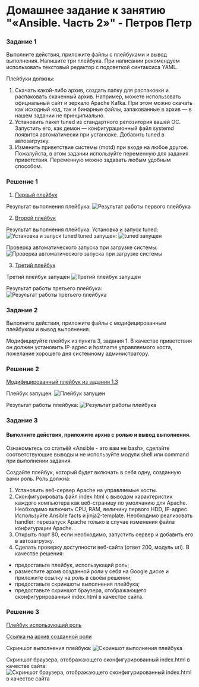 # Домашнее задание к занятию "«Ansible. Часть 2»" - Петров Петр
### Задание 1
Выполните действия, приложите файлы с плейбуками и вывод выполнения.
Напишите три плейбука. При написании рекомендуем использовать текстовый редактор с подсветкой синтаксиса YAML.

Плейбуки должны:
1. Скачать какой-либо архив, создать папку для распаковки и распаковать скаченный архив. Например, можете использовать официальный сайт и зеркало Apache Kafka. При этом можно скачать как исходный код, так и бинарные файлы, запакованные в архив — в нашем задании не принципиально.
2. Установить пакет tuned из стандартного репозитория вашей ОС. Запустить его, как демон — конфигурационный файл systemd появится автоматически при установке. Добавить tuned в автозагрузку.
3. Изменить приветствие системы (motd) при входе на любое другое. Пожалуйста, в этом задании используйте переменную для задания приветствия. Переменную можно задавать любым удобным способом.

### Решение 1
1. [Первый плейбук](playbooks/download_and_extract.yml)

Результат выполнения плейбука:
![Результат работы первого плейбука](img/1.1.png)

2. [Второй плейбук](playbooks/install_tuned.yml)

Результат выполнения плейбука:
Установка и запуск tuned:
![Установка и запуск tuned](img/1.2.png)
tuned запущен:
![tuned запущен](img/1.2.1.png)

Проверка автоматического запуска при загрузке системы:
![Проверка автоматического запуска при загрузке системы](img/1.2.2.png)

3. [Третий плейбук](playbooks/change_motd.yml)

Третий плейбук запущен
![Третий плейбук запущен](img/1.3.1.png)

Результат работы третьего плейбука:
![Результат работы третьего плейбука](img/1.3.2.png)

### Задание 2
Выполните действия, приложите файлы с модифицированным плейбуком и вывод выполнения.

Модифицируйте плейбук из пункта 3, задания 1. В качестве приветствия он должен установить IP-адрес и hostname управляемого хоста, пожелание хорошего дня системному администратору.

### Решение 2
[Модифицированный плейбук из задания 1.3](playbooks/change2_motd.yml)

Плейбук запущен:
 ![Плейбук запущен](img/2.1.png)

Результат работы плейбука:
 ![Результат работы плейбука](img/2.2.png)

### Задание 3

#### Выполните действия, приложите архив с ролью и вывод выполнения.

Ознакомьтесь со статьёй «Ansible - это вам не bash», сделайте соответствующие выводы и не используйте модули shell или command при выполнении задания.

Создайте плейбук, который будет включать в себя одну, созданную вами роль. Роль должна:

1. Установить веб-сервер Apache на управляемые хосты.
2. Сконфигурировать файл index.html c выводом характеристик каждого компьютера как веб-страницу по умолчанию для Apache. Необходимо включить CPU, RAM, величину первого HDD, IP-адрес. Используйте Ansible facts и jinja2-template. Необходимо реализовать handler: перезапуск Apache только в случае изменения файла конфигурации Apache.
3. Открыть порт 80, если необходимо, запустить сервер и добавить его в автозагрузку.
4. Сделать проверку доступности веб-сайта (ответ 200, модуль uri).
В качестве решения:

- предоставьте плейбук, использующий роль;
- разместите архив созданной роли у себя на Google диске и приложите ссылку на роль в своём решении;
- предоставьте скриншоты выполнения плейбука;
- предоставьте скриншот браузера, отображающего сконфигурированный index.html в качестве сайта.

### Решение 3
[Плейбук использующий роль](playbooks/site.yml)

[Ссылка на архив созданной роли](https://drive.google.com/file/d/1P3Is-vzcq2ZOUrJE1ez1fs3--ZWZVysJ/view?usp=sharing)

Скриншот выполнения плейбука:
![Скриншот выполнения плейбука](img/3.1.png)

Cкриншот браузера, отображающего сконфигурированный index.html в качестве сайта:
![Скриншот браузера, отображающего сконфигурированный index.html в качестве сайта](img/3.1.png)
